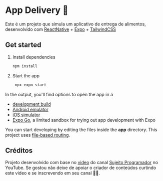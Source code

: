 # App Delivery 🍟

Este é um projeto que simula um aplicativo de entrega de alimentos, desenvolvido com [ReactNative](https://reactnative.dev/) + [Expo](https://expo.dev/) + [TailwindCSS](https://tailwindcss.com/)

## Get started

1. Install dependencies

   ```bash
   npm install
   ```

2. Start the app

   ```bash
    npx expo start
   ```

In the output, you'll find options to open the app in a

- [development build](https://docs.expo.dev/develop/development-builds/introduction/)
- [Android emulator](https://docs.expo.dev/workflow/android-studio-emulator/)
- [iOS simulator](https://docs.expo.dev/workflow/ios-simulator/)
- [Expo Go](https://expo.dev/go), a limited sandbox for trying out app development with Expo

You can start developing by editing the files inside the **app** directory. This project uses [file-based routing](https://docs.expo.dev/router/introduction).

## Créditos

Projeto desenvolvido com base no [video](https://www.youtube.com/watch?v=aABUs_L4AZg) do canal [Sujeito Programador](https://www.youtube.com/@Sujeitoprogramador) no YouTube. Se gostou não deixe de apoiar o criador de conteúdos curtindo este video e se inscrevendo em seu canal 👍🏻.